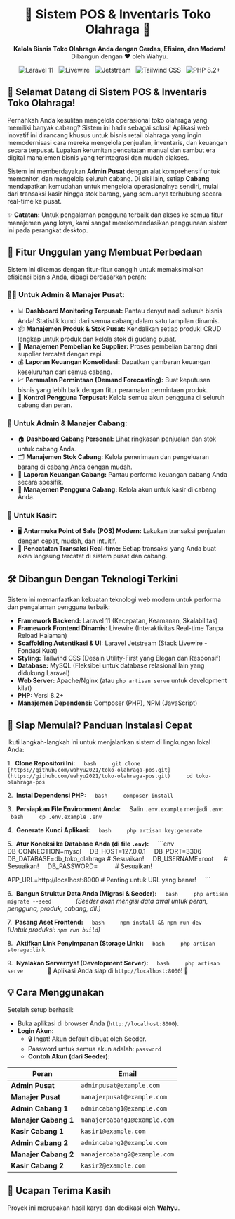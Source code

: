 <h1 align="center">🚀 Sistem POS & Inventaris Toko Olahraga 🚀</h1>

<p align="center">
  <strong>Kelola Bisnis Toko Olahraga Anda dengan Cerdas, Efisien, dan Modern!</strong><br>
  Dibangun dengan ❤️ oleh Wahyu.
</p>

<p align="center">
  <img src="https://img.shields.io/badge/Laravel-11-FF2D20?style=for-the-badge&logo=laravel" alt="Laravel 11">
  <img src="https://img.shields.io/badge/Livewire-✓-FB70A9?style=for-the-badge&logo=livewire" alt="Livewire">
  <img src="https://img.shields.io/badge/Jetstream-✓-14B8A6?style=for-the-badge" alt="Jetstream">
  <img src="https://img.shields.io/badge/Tailwind_CSS-✓-38B2AC?style=for-the-badge&logo=tailwind-css" alt="Tailwind CSS">
  <img src="https://img.shields.io/badge/PHP-8.2%2B-777BB4?style=for-the-badge&logo=php" alt="PHP 8.2+">
</p>

## 👋 Selamat Datang di Sistem POS & Inventaris Toko Olahraga!

Pernahkah Anda kesulitan mengelola operasional toko olahraga yang memiliki banyak cabang? Sistem ini hadir sebagai solusi! Aplikasi web inovatif ini dirancang khusus untuk bisnis retail olahraga yang ingin memodernisasi cara mereka mengelola penjualan, inventaris, dan keuangan secara terpusat. Lupakan kerumitan pencatatan manual dan sambut era digital manajemen bisnis yang terintegrasi dan mudah diakses.

Sistem ini memberdayakan **Admin Pusat** dengan alat komprehensif untuk memonitor, dan mengelola seluruh cabang. Di sisi lain, setiap **Cabang** mendapatkan kemudahan untuk mengelola operasionalnya sendiri, mulai dari transaksi kasir hingga stok barang, yang semuanya terhubung secara real-time ke pusat.

✨ **Catatan:** Untuk pengalaman pengguna terbaik dan akses ke semua fitur manajemen yang kaya, kami sangat merekomendasikan penggunaan sistem ini pada perangkat desktop.

## 🌟 Fitur Unggulan yang Membuat Perbedaan

Sistem ini dikemas dengan fitur-fitur canggih untuk memaksimalkan efisiensi bisnis Anda, dibagi berdasarkan peran:

### 👨‍💼 Untuk Admin & Manajer Pusat:

-   📊 **Dashboard Monitoring Terpusat:** Pantau denyut nadi seluruh bisnis Anda! Statistik kunci dari semua cabang dalam satu tampilan dinamis.
-   📦 **Manajemen Produk & Stok Pusat:** Kendalikan setiap produk! CRUD lengkap untuk produk dan kelola stok di gudang pusat.
-   🚚 **Manajemen Pembelian ke Supplier:** Proses pembelian barang dari supplier tercatat dengan rapi.
-   💰 **Laporan Keuangan Konsolidasi:** Dapatkan gambaran keuangan keseluruhan dari semua cabang.
-   📈 **Peramalan Permintaan (Demand Forecasting):** Buat keputusan bisnis yang lebih baik dengan fitur peramalan permintaan produk.
-   👤 **Kontrol Pengguna Terpusat:** Kelola semua akun pengguna di seluruh cabang dan peran.

### 🏢 Untuk Admin & Manajer Cabang:

-   🏠 **Dashboard Cabang Personal:** Lihat ringkasan penjualan dan stok untuk cabang Anda.
-   🗂️ **Manajemen Stok Cabang:** Kelola penerimaan dan pengeluaran barang di cabang Anda dengan mudah.
-   💸 **Laporan Keuangan Cabang:** Pantau performa keuangan cabang Anda secara spesifik.
-   👤 **Manajemen Pengguna Cabang:** Kelola akun untuk kasir di cabang Anda.

### 🛒 Untuk Kasir:

-   🖥️ **Antarmuka Point of Sale (POS) Modern:** Lakukan transaksi penjualan dengan cepat, mudah, dan intuitif.
-   🧾 **Pencatatan Transaksi Real-time:** Setiap transaksi yang Anda buat akan langsung tercatat di sistem pusat dan cabang.

## 🛠️ Dibangun Dengan Teknologi Terkini

Sistem ini memanfaatkan kekuatan teknologi web modern untuk performa dan pengalaman pengguna terbaik:

-   **Framework Backend:** Laravel 11 (Kecepatan, Keamanan, Skalabilitas)
-   **Framework Frontend Dinamis:** Livewire (Interaktivitas Real-time Tanpa Reload Halaman)
-   **Scaffolding Autentikasi & UI:** Laravel Jetstream (Stack Livewire - Fondasi Kuat)
-   **Styling:** Tailwind CSS (Desain Utility-First yang Elegan dan Responsif)
-   **Database:** MySQL (Fleksibel untuk database relasional lain yang didukung Laravel)
-   **Web Server:** Apache/Nginx (atau `php artisan serve` untuk development kilat)
-   **PHP:** Versi 8.2+
-   **Manajemen Dependensi:** Composer (PHP), NPM (JavaScript)

## 🚀 Siap Memulai? Panduan Instalasi Cepat

Ikuti langkah-langkah ini untuk menjalankan sistem di lingkungan lokal Anda:

1.  **Clone Repositori Ini:**
    `bash
    git clone [https://github.com/wahyu2021/toko-olahraga-pos.git](https://github.com/wahyu2021/toko-olahraga-pos.git)
    cd toko-olahraga-pos
    `

2.  **Instal Dependensi PHP:**
    `bash
    composer install
    `

3.  **Persiapkan File Environment Anda:**
    Salin `.env.example` menjadi `.env`:
    `bash
    cp .env.example .env
    `

4.  **Generate Kunci Aplikasi:**
    `bash
    php artisan key:generate
    `

5.  **Atur Koneksi ke Database Anda (di file `.env`):**
    ```env
    DB_CONNECTION=mysql
    DB_HOST=127.0.0.1
    DB_PORT=3306
    DB_DATABASE=db_toko_olahraga # Sesuaikan!
    DB_USERNAME=root      # Sesuaikan!
    DB_PASSWORD=          # Sesuaikan!

APP_URL=http://localhost:8000 # Penting untuk URL yang benar!
    ```

6.  **Bangun Struktur Data Anda (Migrasi & Seeder):**
    `bash
    php artisan migrate --seed
    `
    _(Seeder akan mengisi data awal untuk peran, pengguna, produk, cabang, dll.)_

7.  **Pasang Aset Frontend:**
    `bash
    npm install && npm run dev
    `
    _(Untuk produksi: `npm run build`)_

8.  **Aktifkan Link Penyimpanan (Storage Link):**
    `bash
    php artisan storage:link
    `

9.  **Nyalakan Servernya! (Development Server):**
    `bash
    php artisan serve
    `
    🎉 Aplikasi Anda siap di `http://localhost:8000`! 🎉

## 💡 Cara Menggunakan

Setelah setup berhasil:

-   Buka aplikasi di browser Anda (`http://localhost:8000`).
-   **Login Akun:**
    -   🔒 Ingat! Akun default dibuat oleh Seeder.
    -   Password untuk semua akun adalah: `password`
    -   **Contoh Akun (dari Seeder):**

| Peran                | Email                        |
| -------------------- | ---------------------------- |
| **Admin Pusat**      | `adminpusat@example.com`     |
| **Manajer Pusat**    | `manajerpusat@example.com`   |
| **Admin Cabang 1**   | `admincabang1@example.com`   |
| **Manajer Cabang 1** | `manajercabang1@example.com` |
| **Kasir Cabang 1**   | `kasir1@example.com`         |
| **Admin Cabang 2**   | `admincabang2@example.com`   |
| **Manajer Cabang 2** | `manajercabang2@example.com` |
| **Kasir Cabang 2**   | `kasir2@example.com`         |

## 🙏 Ucapan Terima Kasih

Proyek ini merupakan hasil karya dan dedikasi oleh **Wahyu**.

